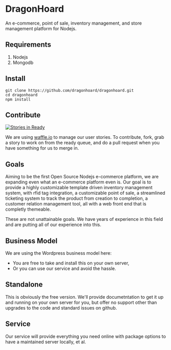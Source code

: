 DragonHoard
===========

An e-commerce, point of sale, inventory management, and store management platform for Nodejs.

Requirements
------------

1. Nodejs
2. Mongodb

Install
-------

```
git clone https://github.com/dragonhoard/dragonhoard.git
cd dragonhoard
npm install
```

Contribute
----------

[![Stories in Ready](https://badge.waffle.io/dragonhoard/dragonhoard.png?label=ready)](http://waffle.io/dragonhoard/dragonhoard)

We are using [waffle.io](http://waffle.io/) to manage our user stories. To contribute, fork, grab a story to work on from the ready queue, and do a pull request when you have something for us to merge in.

Goals
-----

Aiming to be the first Open Source Nodejs e-commerce platform, we are expanding even what an e-commerce platform even is. Our goal is to provide a highly customizable template driven inventory management system, with rfid tag integration, a customizable point of sale, a streamlined ticketing system to track the product from creation to completion, a customer relation management tool, all with a web front end that is completly themeable.

These are not unattainable goals. We have years of experience in this field and are putting all of our experience into this.

Business Model
--------------

We are using the Wordpress business model here:

* You are free to take and install this on your own server,
* Or you can use our service and avoid the hassle.

Standalone
----------

This is obviously the free version. We'll provide documetntation to get it up and running on your own server for you, but offer no support other than upgrades to the code and standard issues on github.

Service
-------

Our service will provide everything you need online with package options to have a maintained server locally, et al.
